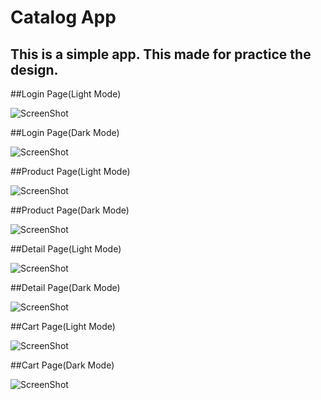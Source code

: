 # Catalog App

## This is a simple app. This made for practice the design.

##Login Page(Light Mode)

![ScreenShot](/ss/login_l.png)

##Login Page(Dark Mode)

![ScreenShot](/ss/login_d.png)

##Product Page(Light Mode)

![ScreenShot](/ss/home_l.png)

##Product Page(Dark Mode)

![ScreenShot](/ss/home_d.png)

##Detail Page(Light Mode)

![ScreenShot](/ss/detail_l.png)

##Detail Page(Dark Mode)

![ScreenShot](/ss/detail_d.png)

##Cart Page(Light Mode)

![ScreenShot](/ss/cart_l.png)

##Cart Page(Dark Mode)

![ScreenShot](/ss/cart_d.png)